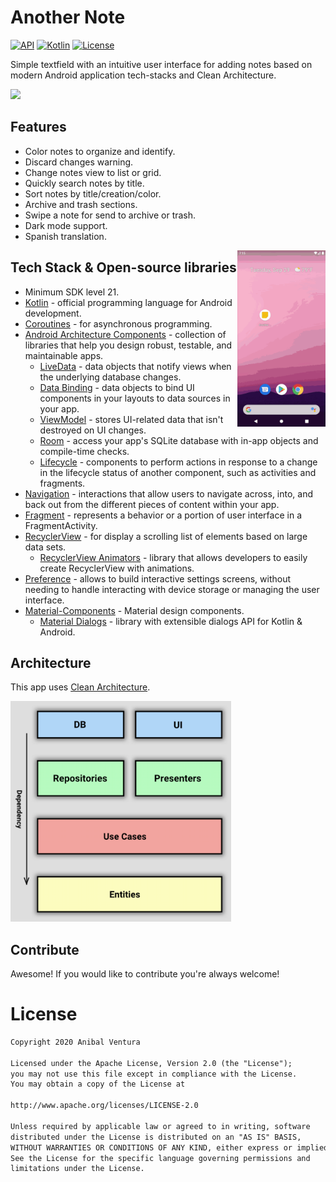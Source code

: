 # Another Note
[![API](https://img.shields.io/badge/API-21%2B-brightgreen.svg?style=flat)](https://android-arsenal.com/api?level=21)
[![Kotlin](https://img.shields.io/badge/Kotlin-1.4.10-blue.svg)](https://kotlinlang.org)
[![License](https://img.shields.io/badge/License-Apache%202.0-blue.svg)](https://opensource.org/licenses/Apache-2.0)

Simple textfield with an intuitive user interface for adding notes based on modern Android application tech-stacks and Clean Architecture.

<a href="https://play.google.com/store/apps/details?id=com.anibalventura.anothernote"><img src="https://play.google.com/intl/en_us/badges/images/generic/en_badge_web_generic.png" height="75"></a>

## Features
* Color notes to organize and identify.
* Discard changes warning.
* Change notes view to list or grid.
* Quickly search notes by title.
* Sort notes by title/creation/color.
* Archive and trash sections.
* Swipe a note for send to archive or trash.
* Dark mode support.
* Spanish translation.

<img src="images/app.gif" align="right" width="28%"/>

## Tech Stack & Open-source libraries
* Minimum SDK level 21.
* [Kotlin](https://kotlinlang.org/) - official programming language for Android development.
* [Coroutines](https://kotlinlang.org/docs/reference/coroutines-overview.html) - for asynchronous programming.
* [Android Architecture Components](https://developer.android.com/topic/libraries/architecture) - collection of libraries that help you design robust, testable, and maintainable apps.
  - [LiveData](https://developer.android.com/topic/libraries/architecture/livedata) - data objects that notify views when the underlying database changes.
  - [Data Binding](https://developer.android.com/topic/libraries/data-binding) - data objects to bind UI components in your layouts to data sources in your app.
  - [ViewModel](https://developer.android.com/topic/libraries/architecture/viewmodel) - stores UI-related data that isn't destroyed on UI changes. 
  - [Room](https://developer.android.com/topic/libraries/architecture/room) - access your app's SQLite database with in-app objects and compile-time checks.
  - [Lifecycle](https://developer.android.com/topic/libraries/architecture/lifecycle) - components to perform actions in response to a change in the lifecycle status of another component, such as activities and fragments.
* [Navigation](https://developer.android.com/guide/navigation) - interactions that allow users to navigate across, into, and back out from the different pieces of content within your app.
* [Fragment](https://developer.android.com/guide/components/fragments) - represents a behavior or a portion of user interface in a FragmentActivity.
* [RecyclerView](https://developer.android.com/guide/topics/ui/layout/recyclerview) - for display a scrolling list of elements based on large data sets.
  - [RecyclerView Animators](https://github.com/wasabeef/recyclerview-animators) - library that allows developers to easily create RecyclerView with animations.
* [Preference](https://developer.android.com/reference/androidx/preference/package-summary) - allows to build interactive settings screens, without needing to handle interacting with device storage or managing the user interface. 
* [Material-Components](https://github.com/material-components/material-components-android) - Material design components.
  - [Material Dialogs](https://github.com/afollestad/material-dialogs) - library with extensible dialogs API for Kotlin & Android.

## Architecture
This app uses [Clean Architecture](https://medium.cobeisfresh.com/developing-android-apps-with-kotlin-and-clean-architecture-21bc21b2aac2).

<img src="images/architecture.png" width="70%"/>

## Contribute
Awesome! If you would like to contribute you're always welcome!

# License
```xml
Copyright 2020 Anibal Ventura

Licensed under the Apache License, Version 2.0 (the "License");
you may not use this file except in compliance with the License.
You may obtain a copy of the License at

http://www.apache.org/licenses/LICENSE-2.0

Unless required by applicable law or agreed to in writing, software
distributed under the License is distributed on an "AS IS" BASIS,
WITHOUT WARRANTIES OR CONDITIONS OF ANY KIND, either express or implied.
See the License for the specific language governing permissions and
limitations under the License.
```
